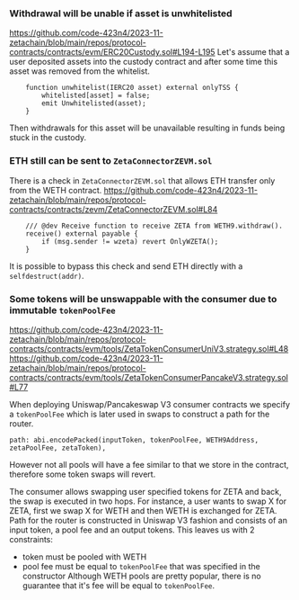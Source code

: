 ### Withdrawal will be unable if asset is unwhitelisted
https://github.com/code-423n4/2023-11-zetachain/blob/main/repos/protocol-contracts/contracts/evm/ERC20Custody.sol#L194-L195
Let's assume that  a user deposited assets into the custody contract and after some time this asset was removed from the whitelist.
```
    function unwhitelist(IERC20 asset) external onlyTSS {
        whitelisted[asset] = false;
        emit Unwhitelisted(asset);
    }
```
Then withdrawals for this asset will be unavailable resulting in funds being stuck in the custody.
### ETH still can be sent to `ZetaConnectorZEVM.sol`
There is a check in `ZetaConnectorZEVM.sol` that allows ETH transfer only from the WETH contract.
https://github.com/code-423n4/2023-11-zetachain/blob/main/repos/protocol-contracts/contracts/zevm/ZetaConnectorZEVM.sol#L84
```
    /// @dev Receive function to receive ZETA from WETH9.withdraw().
    receive() external payable {
        if (msg.sender != wzeta) revert OnlyWZETA();
    }
```
It is possible to bypass this check and send ETH directly with a `selfdestruct(addr)`.
### Some tokens will be unswappable with the consumer due to immutable `tokenPoolFee`
https://github.com/code-423n4/2023-11-zetachain/blob/main/repos/protocol-contracts/contracts/evm/tools/ZetaTokenConsumerUniV3.strategy.sol#L48
https://github.com/code-423n4/2023-11-zetachain/blob/main/repos/protocol-contracts/contracts/evm/tools/ZetaTokenConsumerPancakeV3.strategy.sol#L77

When deploying Uniswap/Pancakeswap V3 consumer contracts we specify a `tokenPoolFee` which is later used in swaps to construct a path for the router.
```
path: abi.encodePacked(inputToken, tokenPoolFee, WETH9Address, zetaPoolFee, zetaToken),
``` 
However not all pools will have a fee similar to that we store in the contract, therefore some token swaps will revert.

The consumer allows swapping user specified tokens for ZETA and back, the swap is executed in two hops. For instance, a user wants to swap X for ZETA, first we swap X for WETH and then WETH is exchanged for ZETA. Path for the router is constructed in Uniswap V3 fashion and consists of an input token, a pool fee and an output tokens. This leaves us with 2 constraints:
- token must be pooled with WETH
- pool fee must be equal to `tokenPoolFee` that was specified in the constructor
Although WETH pools are pretty popular, there is no guarantee that it's fee will be equal to `tokenPoolFee`.